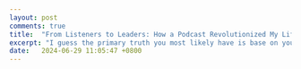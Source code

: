 ```yaml
---
layout: post
comments: true
title:  "From Listeners to Leaders: How a Podcast Revolutionized My Life"
excerpt: "I guess the primary truth you most likely have is base on your surrounding and the questions you ask yourself until you are shown by a group of people sharing their breadth of experience all around the world"
date:   2024-06-29 11:05:47 +0800
---
```




